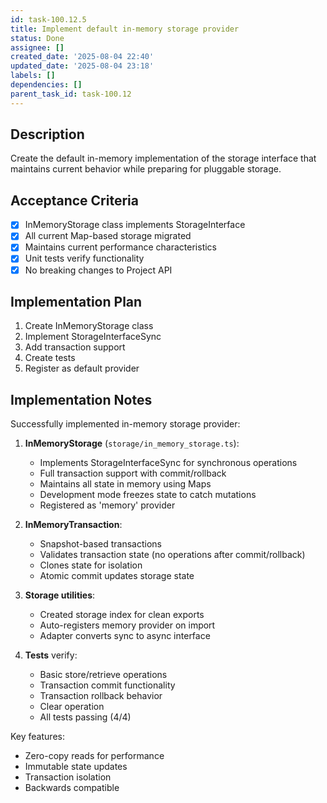 ```yaml
---
id: task-100.12.5
title: Implement default in-memory storage provider
status: Done
assignee: []
created_date: '2025-08-04 22:40'
updated_date: '2025-08-04 23:18'
labels: []
dependencies: []
parent_task_id: task-100.12
---
```


## Description

Create the default in-memory implementation of the storage interface that maintains current behavior while preparing for pluggable storage.

## Acceptance Criteria

- [x] InMemoryStorage class implements StorageInterface
- [x] All current Map-based storage migrated
- [x] Maintains current performance characteristics
- [x] Unit tests verify functionality
- [x] No breaking changes to Project API

## Implementation Plan

1. Create InMemoryStorage class
2. Implement StorageInterfaceSync
3. Add transaction support
4. Create tests
5. Register as default provider

## Implementation Notes

Successfully implemented in-memory storage provider:

1. **InMemoryStorage** (`storage/in_memory_storage.ts`):
   - Implements StorageInterfaceSync for synchronous operations
   - Full transaction support with commit/rollback
   - Maintains all state in memory using Maps
   - Development mode freezes state to catch mutations
   - Registered as 'memory' provider

2. **InMemoryTransaction**:
   - Snapshot-based transactions
   - Validates transaction state (no operations after commit/rollback)
   - Clones state for isolation
   - Atomic commit updates storage state

3. **Storage utilities**:
   - Created storage index for clean exports
   - Auto-registers memory provider on import
   - Adapter converts sync to async interface

4. **Tests** verify:
   - Basic store/retrieve operations
   - Transaction commit functionality
   - Transaction rollback behavior
   - Clear operation
   - All tests passing (4/4)

Key features:
- Zero-copy reads for performance
- Immutable state updates
- Transaction isolation
- Backwards compatible
